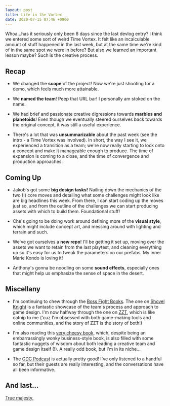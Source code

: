 ```yaml
---
layout: post
title: Life in the Vortex
date: 2020-07-15 07:46 +0800
---
```


Whoa...has it seriously only been 8 days since the last devlog entry? I think we entered some sort of weird Time Vortex. It felt like an incalculable amount of stuff happened in the last week, but at the same time we're kind of in the same spot we were in before? But also we learned an important lesson maybe? Such is the creative process.

## Recap

- We changed the **scope** of the project! Now we're just shooting for a demo, which feels much more attainable.

- We **named the team**! Peep that URL bar! I personally am stoked on the name.

- We had brief and passionate creative digressions towards **marbles and planetoids**! Even though we eventually steered ourselves back towards the original concept, it was still a useful experience.

- There's a lot that was **unsummarizable** about the past week (see the intro - a Time Vortex was involved). In short, the way I see it, we experienced a transition as a team; we're now really starting to lock onto a concept and make it manageable enough to produce. The time of expansion is coming to a close, and the time of convergence and production approaches.

## Coming Up

- Jakob's got some **big design tasks!** Nailing down the mechanics of the two (!) core moves and detailing what some challenges might look like are big headlines this week. From there, I can start coding up the moves just so, and from the outline of the challenges we can start producing assets with which to build them. Foundational stuff!

- Che's going to be doing work around defining more of the **visual style**, which might include concept art, and messing around with lighting and terrain and such.

- We've got ourselves a **new repo**! I'll be getting it set up, moving over the assets we want to retain from the last playtest, and cleaning everything up so it's easy for us to tweak the parameters on our prefabs. My inner Marie Kondo is loving it!

- Anthony's gonna be noodling on some **sound effects**, especially ones that might help us emphasize the sense of space in the desert.

## Miscellany

- I'm continuing to chew through the [Boss Fight Books](https://bossfightbooks.com/). The one on [Shovel Knight](https://bossfightbooks.com/products/shovel-knight-by-david-l-craddock) is a fantastic showcase of the team's process and approach to game design. I'm now halfway through the one on [ZZT](https://bossfightbooks.com/products/zzt-by-anna-anthropy), which is like catnip to me ('cuz I'm obsessed with both game-making tools and online communities, and the story of ZZT is the story of both!)

- I'm also reading this [very cheesy book](https://www.amazon.com/Gamestorming-Playbook-Innovators-Rulebreakers-Changemakers/dp/0596804172/ref=sr_1_1?crid=2A0MBSG1V5EPU&dchild=1&keywords=gamestorming&qid=1594783827&sprefix=gamestorming%2Caps%2C160&sr=8-1), which, despite being an embarrassingly wonky business-style book, is also filled with some fantastic nuggets of wisdom about both leading a creative team and game design itself (!). A really odd book, but I'm in its niche...

- The [GDC Podcast](https://podcasts.apple.com/us/podcast/gdc-podcast/id1476405424) is actually pretty good! I've only listened to a handful so far, but their guests are really interesting, and the conversations have all been informative.

## And last...

[True majesty.](https://media.discordapp.net/attachments/710197978543161365/730952490677305404/Screen_Shot_2020-07-09_at_6.03.40_PM.png?width=1574&height=1235)